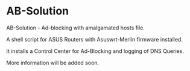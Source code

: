 # AB-Solution
AB-Solution - Ad-blocking with amalgamated hosts file.

A shell script for ASUS Routers 
with Asuswrt-Merlin firmware installed.

It installs a Control Center for Ad-Blocking
and logging of DNS Queries.

More information will be added soon.




